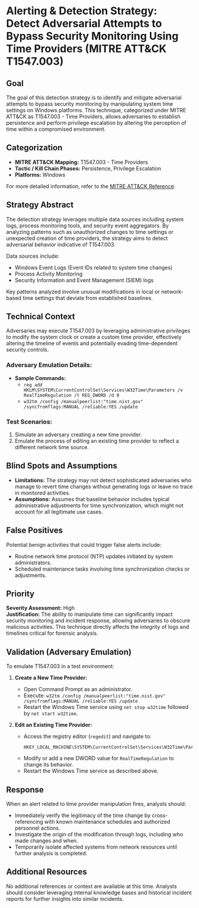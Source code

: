 # Alerting & Detection Strategy: Detect Adversarial Attempts to Bypass Security Monitoring Using Time Providers (MITRE ATT&CK T1547.003)

## Goal
The goal of this detection strategy is to identify and mitigate adversarial attempts to bypass security monitoring by manipulating system time settings on Windows platforms. This technique, categorized under MITRE ATT&CK as T1547.003 - Time Providers, allows adversaries to establish persistence and perform privilege escalation by altering the perception of time within a compromised environment.

## Categorization
- **MITRE ATT&CK Mapping:** T1547.003 - Time Providers
- **Tactic / Kill Chain Phases:** Persistence, Privilege Escalation
- **Platforms:** Windows

For more detailed information, refer to the [MITRE ATT&CK Reference](https://attack.mitre.org/techniques/T1547/003).

## Strategy Abstract
The detection strategy leverages multiple data sources including system logs, process monitoring tools, and security event aggregators. By analyzing patterns such as unauthorized changes to time settings or unexpected creation of time providers, the strategy aims to detect adversarial behavior indicative of T1547.003.

Data sources include:
- Windows Event Logs (Event IDs related to system time changes)
- Process Activity Monitoring
- Security Information and Event Management (SIEM) logs

Key patterns analyzed involve unusual modifications in local or network-based time settings that deviate from established baselines.

## Technical Context
Adversaries may execute T1547.003 by leveraging administrative privileges to modify the system clock or create a custom time provider, effectively altering the timeline of events and potentially evading time-dependent security controls.

### Adversary Emulation Details:
- **Sample Commands:**
  - `reg add HKLM\SYSTEM\CurrentControlSet\Services\W32Time\Parameters /v RealTimeRegulation /t REG_DWORD /d 0`
  - `w32tm /config /manualpeerlist:"time.nist.gov" /syncfromflags:MANUAL /reliable:YES /update`

### Test Scenarios:
1. Simulate an adversary creating a new time provider.
2. Emulate the process of editing an existing time provider to reflect a different network time source.

## Blind Spots and Assumptions
- **Limitations:** The strategy may not detect sophisticated adversaries who manage to revert time changes without generating logs or leave no trace in monitored activities.
- **Assumptions:** Assumes that baseline behavior includes typical administrative adjustments for time synchronization, which might not account for all legitimate use cases.

## False Positives
Potential benign activities that could trigger false alerts include:
- Routine network time protocol (NTP) updates initiated by system administrators.
- Scheduled maintenance tasks involving time synchronization checks or adjustments.

## Priority
**Severity Assessment:** High  
**Justification:** The ability to manipulate time can significantly impact security monitoring and incident response, allowing adversaries to obscure malicious activities. This technique directly affects the integrity of logs and timelines critical for forensic analysis.

## Validation (Adversary Emulation)
To emulate T1547.003 in a test environment:

1. **Create a New Time Provider:**
   - Open Command Prompt as an administrator.
   - Execute: `w32tm /config /manualpeerlist:"time.nist.gov" /syncfromflags:MANUAL /reliable:YES /update`
   - Restart the Windows Time service using `net stop w32time` followed by `net start w32time`.

2. **Edit an Existing Time Provider:**
   - Access the registry editor (`regedit`) and navigate to:
     ```
     HKEY_LOCAL_MACHINE\SYSTEM\CurrentControlSet\Services\W32Time\Parameters
     ```
   - Modify or add a new DWORD value for `RealTimeRegulation` to change its behavior.
   - Restart the Windows Time service as described above.

## Response
When an alert related to time provider manipulation fires, analysts should:
- Immediately verify the legitimacy of the time change by cross-referencing with known maintenance schedules and authorized personnel actions.
- Investigate the origin of the modification through logs, including who made changes and when.
- Temporarily isolate affected systems from network resources until further analysis is completed.

## Additional Resources
No additional references or context are available at this time. Analysts should consider leveraging internal knowledge bases and historical incident reports for further insights into similar incidents.